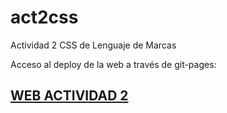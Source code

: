# act2css
Actividad 2 CSS de Lenguaje de Marcas

Acceso al deploy de la web a través de git-pages:
## [WEB ACTIVIDAD 2](https://xaviervalverde.github.io/act2css/)
